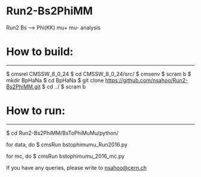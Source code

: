 # Run2-Bs2PhiMM
Run2 Bs --> Phi(KK) mu+ mu- analysis

# How to build:
-------------
$ cmsrel CMSSW_8_0_24
$ cd CMSSW_8_0_24/src/
$ cmsenv
$ scram b
$ mkdir BpHaNa
$ cd BpHaNa
$ git clone https://github.com/nsahoo/Run2-Bs2PhiMM.git
$ cd ../
$ scram b 

# How to run:
-----------
$ cd Run2-Bs2PhiMM/BsToPhiMuMu/python/

for data, do
$ cmsRun bstophimumu_Run2016.py

for mc, do
$ cmsRun bstophimumu_2016_mc.py


If you have any queries, please write to nsahoo@cern.ch
